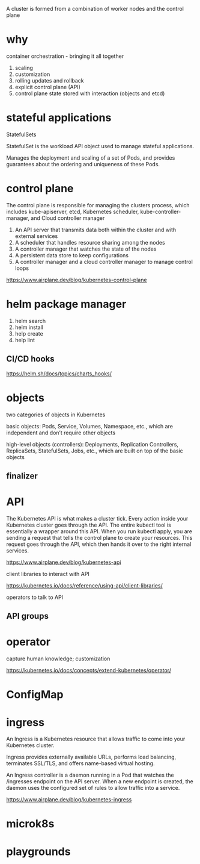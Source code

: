 
A cluster is formed from a combination of worker nodes and the control plane

# why

container orchestration - bringing it all together

1. scaling
2. customization
3. rolling updates and rollback
4. explicit control plane (API)
5. control plane state stored with interaction (objects and etcd)

# stateful applications

StatefulSets

StatefulSet is the workload API object used to manage stateful applications.

Manages the deployment and scaling of a set of Pods, and provides guarantees about the ordering and uniqueness of these Pods.

# control plane

The control plane is responsible for managing the clusters process, which includes kube-apiserver, etcd, Kubernetes scheduler, kube-controller-manager, and Cloud controller manager

1. An API server that transmits data both within the cluster and with external services
2. A scheduler that handles resource sharing among the nodes
3. A controller manager that watches the state of the nodes
4. A persistent data store to keep configurations
5. A controller manager and a cloud controller manager to manage control loops

https://www.airplane.dev/blog/kubernetes-control-plane

# helm package manager

1. helm search
2. helm install
3. help create
4. help lint

## CI/CD hooks 

https://helm.sh/docs/topics/charts_hooks/

# objects

two categories of objects in Kubernetes

basic objects: Pods, Service, Volumes, Namespace, etc., which are independent and don’t require other objects

high-level objects (controllers): Deployments, Replication Controllers, ReplicaSets, StatefulSets, Jobs, etc., which are built on top of the basic objects

## finalizer


# API

The Kubernetes API is what makes a cluster tick. Every action inside your Kubernetes cluster goes through the API. The entire kubectl tool is essentially a wrapper around this API. When you run kubectl apply, you are sending a request that tells the control plane to create your resources. This request goes through the API, which then hands it over to the right internal services.

https://www.airplane.dev/blog/kubernetes-api

client libraries to interact with API

https://kubernetes.io/docs/reference/using-api/client-libraries/

operators to talk to API

## API groups

# operator

capture human knowledge; customization

https://kubernetes.io/docs/concepts/extend-kubernetes/operator/

# ConfigMap


# ingress

An Ingress is a Kubernetes resource that allows traffic to come into your Kubernetes cluster.

Ingress provides externally available URLs, performs load balancing, terminates SSL/TLS, and offers name-based virtual hosting.

An Ingress controller is a daemon running in a Pod that watches the /ingresses endpoint on the API server. When a new endpoint is created, the daemon uses the configured set of rules to allow traffic into a service.

https://www.airplane.dev/blog/kubernetes-ingress


# microk8s

# playgrounds

